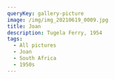 ```yaml
---
queryKey: gallery-picture
image: /img/img_20210619_0009.jpg
title: Joan
description: Tugela Ferry, 1954
tags:
  - All pictures
  - Joan
  - South Africa
  - 1950s
---
```


